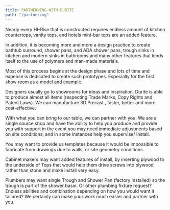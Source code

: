 ```yaml
---
title: PARTNERNING WITH DURITE
path: "/partnering"
---
```


Nearly  every  HI-Rise  that  is  constructed  requires  endless  amount  of  kitchen countertops, vanity tops, and hotels mini-bar tops are an added feature.

In addition, it is becoming more and more a design practice to create bathtub surround,  shower  pans,  and  ADA  shower  pans,  trough  sinks  in  kitchen  and modern  sinks  in  bathrooms  and  many  other  features  that  lends  itself  to  the use of polymers and man-made materials.    

Most of this process begins at the design phase and lots of time and expense is dedicated  to  create  such  prototypes.  Especially  for  the  first  show  room  as  a model and example.  

Designers usually go to showrooms for ideas and inspiration. Durite is able to produce  almost  all    items  (respecting  Trade  Marks,  Copy  Rights  and  Patent Laws). We can manufacture 3D Precast , faster, better and more cost-effective.

With what you can bring to our table, we can partner with you. We are a single source  shop  and  have  the  ability  to  help  you  produce  and  provide  you  with support  in  the  event  you  may  need  immediate  adjustments  based  on  site conditions, and in some instances help you supervise/ install.   

You  may  want  to  provide  us  templates  because  it  would  be  impossible  to fabricate from drawings due to walls, or site geometry conditions.

Cabinet  makers  may  want  added  features  of  install,  by  inserting  plywood  to the underside of Tops that would help them drive screws into plywood rather than stone and make install very easy.

Plumbers  may  want  single  Trough  and  Shower  Pan  (factory  installed)  so  the trough  is  part  of  the  shower  basin.  Or  other  plumbing  fixture  request? Endless   abilities   and   combination   depending   on   how   you   would   want   it tailored? We certainly can make your work much easier and partner with you.  
